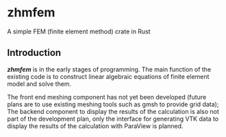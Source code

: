 # zhmfem
A simple FEM (finite element method) crate in Rust

## Introduction
***zhmfem*** is in the early stages of programming. The main function of the existing code is to construct linear algebraic equations of finite element model and solve them. 

The front end meshing component has not yet been developed (future plans are to use existing meshing tools such as gmsh to provide grid data); The backend component to display the results of the calculation is also not part of the development plan, only the interface for generating VTK data to display the results of the calculation with ParaView is planned.
